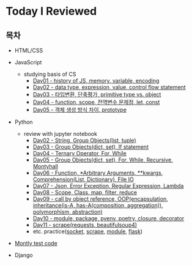 
# Today I Reviewed

## 목차

- HTML/CSS

- JavaScript
  + studying basis of CS  
    + [Day01 - history of JS, memory, variable, encoding](https://github.com/Odreystella/What-I-Reviewed/blob/master/JavaScript/review/Day01.README.md)
    + [Day02 - data type, expression, value, control flow statement](https://github.com/Odreystella/What-I-Reviewed/blob/master/JavaScript/review/Day02.README.md)
    + [Day03 - 타입변환, 단축평가, primitive type vs. object](https://github.com/Odreystella/What-I-Reviewed/blob/master/JavaScript/review/Day03.README.md)
    + [Day04 - function, scope, 전역변수 문제점, let, const](https://github.com/Odreystella/What-I-Reviewed/blob/master/JavaScript/review/Day04.README.md)
    + [Day05 - 객체 생성 방식 차이, prototype](https://github.com/Odreystella/What-I-Reviewed/blob/master/JavaScript/review/Day05.README.md)

- Python
  + review with jupyter notebook
    + [Day02 - String, Group Objects(list, tuple)](https://github.com/Odreystella/What-I-Reviewed/blob/master/python/review/Day%202.%20review.ipynb)
    + [Day03 - Group Objects(dict, set), If statement](https://github.com/Odreystella/What-I-Reviewed/blob/master/python/review/Day%203.%20review.ipynb)  
    + [Day04 - Ternary Operator, For, While](https://github.com/Odreystella/What-I-Reviewed/blob/master/python/review/Day%204.%20review.ipynb)  
    + [Day05 - Group Objects(dict, set), For, While, Recursive, Montyhall](https://github.com/Odreystella/What-I-Reviewed/blob/master/python/review/Day%205.%20review.ipynb)  
    + [Day06 - Function, *Arbitrary Arguments, **kwargs, Comprehension(List, Dictionary), File IO](https://github.com/Odreystella/What-I-Reviewed/blob/master/python/review/Day%206.%20review.ipynb)  
    + [Day07 - Json, Error Exception, Regular Expression, Lambda](https://github.com/Odreystella/What-I-Reviewed/blob/master/python/review/Day%207.%20review.ipynb)   
    + [Day08 - Scope, Class, map, filter, reduce](https://github.com/Odreystella/What-I-Reviewed/blob/master/python/review/Day%208.%20review.ipynb)  
    + [Day09 - call by object reference, OOP(encapsulation, inheritance(is-A, has-A(composition, aggregation)), polymorphism, abstraction)](https://github.com/Odreystella/What-I-Reviewed/blob/master/python/review/Day%209.%20review.ipynb)  
    + [Day10 - module, package, pyenv, poetry, closure, decorator](https://github.com/Odreystella/What-I-Reviewed/blob/master/python/review/Day%2010.%20review.ipynb)
    + [Day11 - scrape(requests, beautifulsoup4)](https://github.com/Odreystella/What-I-Reviewed/blob/master/python/review/Day%2011.%20review.ipynb)  
    + etc. practice([socket](https://github.com/Odreystella/What-I-Reviewed/tree/master/python/review/socket-review), [scrape](https://github.com/Odreystella/What-I-Reviewed/tree/master/python/review/scrape-review), [module](https://github.com/Odreystella/What-I-Reviewed/tree/master/python/review/module-review), [flask](https://github.com/Odreystella/What-I-Reviewed/tree/master/python/review/flask-review)) 
  
- [Montly test code](https://github.com/Odreystella/What-I-Reviewed/tree/master/test)   
  
- Django

